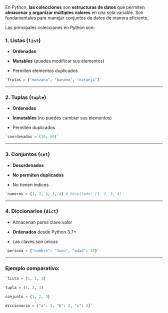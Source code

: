 
En Python, **las colecciones** son **estructuras de datos** que permiten **almacenar y organizar múltiples valores** en una sola variable. Son fundamentales para manejar conjuntos de datos de manera eficiente.

Las principales colecciones en Python son:

### 1. **Listas (`list`)**

- **Ordenadas**
    
- **Mutables** (puedes modificar sus elementos)
    
- Permiten elementos duplicados
    



```python
`frutas = ["manzana", "banana", "naranja"]`
```

---

### 2. **Tuplas (`tuple`)**

- **Ordenadas**
    
- **Inmutables** (no puedes cambiar sus elementos)
    
- Permiten duplicados
    


```python
`coordenadas = (10, 20)`
```

---

### 3. **Conjuntos (`set`)**

- **Desordenados**
    
- **No permiten duplicados**
    
- No tienen índices
    



```python
`numeros = {1, 2, 3, 3, 4} # Resultado: {1, 2, 3, 4}`
```


---

### 4. **Diccionarios (`dict`)**

- Almacenan pares clave:valor
    
- **Ordenados** desde Python 3.7+
    
- Las claves son únicas
    



```python
`persona = {"nombre": "Juan", "edad": 30}`
```

---

### Ejemplo comparativo:


```python
`lista = [1, 2, 3]

tupla = (1, 2, 3)

conjunto = {1, 2, 3}

diccionario = {"a": 1, "b": 2, "c": 3}`
```

